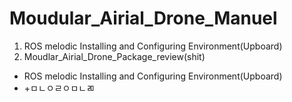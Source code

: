 Moudular_Airial_Drone_Manuel
============================

1. ROS melodic Installing and Configuring Environment(Upboard) 
2. Moudlar_Airial_Drone_Package_review(shit)


* ROS melodic Installing and Configuring Environment(Upboard) 
* +ㅁㄴㅇㄹㅇㅁㄴㄻ

